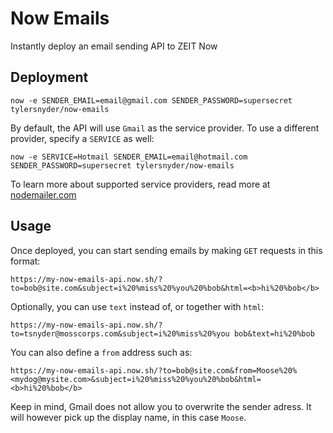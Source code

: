 # Now Emails
Instantly deploy an email sending API to ZEIT Now

## Deployment

```
now -e SENDER_EMAIL=email@gmail.com SENDER_PASSWORD=supersecret tylersnyder/now-emails
```

By default, the API will use `Gmail` as the service provider. To use a different provider, specify a `SERVICE` as well:

```
now -e SERVICE=Hotmail SENDER_EMAIL=email@hotmail.com SENDER_PASSWORD=supersecret tylersnyder/now-emails
```

To learn more about supported service providers, read more at [nodemailer.com](https://nodemailer.com/smtp/well-known/)

## Usage

Once deployed, you can start sending emails by making `GET` requests in this format:
```
https://my-now-emails-api.now.sh/?to=bob@site.com&subject=i%20%miss%20%you%20%bob&html=<b>hi%20%bob</b>
```

Optionally, you can use `text` instead of, or together with `html`:
```
https://my-now-emails-api.now.sh/?to=tsnyder@mosscorps.com&subject=i%20%miss%20%you bob&text=hi%20%bob
```

You can also define a `from` address such as:
```
https://my-now-emails-api.now.sh/?to=bob@site.com&from=Moose%20%<mydog@mysite.com>&subject=i%20%miss%20%you%20%bob&html=<b>hi%20%bob</b>
```

Keep in mind, Gmail does not allow you to overwrite the sender adress. It will however pick up the display name, in this case `Moose`.